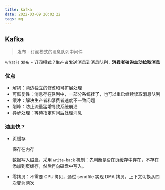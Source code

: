 ```yaml
---
title: kafka
date: 2022-03-09 20:02:22
tags: mq
---
```




## Kafka

> 发布 - 订阅模式的消息队列中间件

what is 发布 - 订阅模式？生产者发送消息到消息队列，**消费者轮询主动拉取消息**



### 优点

+ 解耦：两边独立的修改和可扩展处理
+ 可恢复性：消息存在队列中，一部分系统挂了，也可以重启继续读取消息队列
+ 缓冲：解决生产者和消费者速度不一致问题
+ 削峰：防止流量猛增导致系统崩溃
+ 异步处理：等待指定时间后处理消息



### 速度快？

+ 页缓存

  保存在内存

  数据写入磁盘，采用 `write-back` 机制：先判断是否在页缓存中存在，不存在添加到页缓存，然后再向磁盘中写入。

+ 零拷贝：不需要 CPU 拷贝，通过 sendfile 实现 DMA 拷贝，上下文切换从四次变为两次

